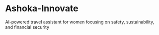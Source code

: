# Ashoka-Innovate
AI-powered travel assistant for women focusing on safety, sustainability, and financial security
